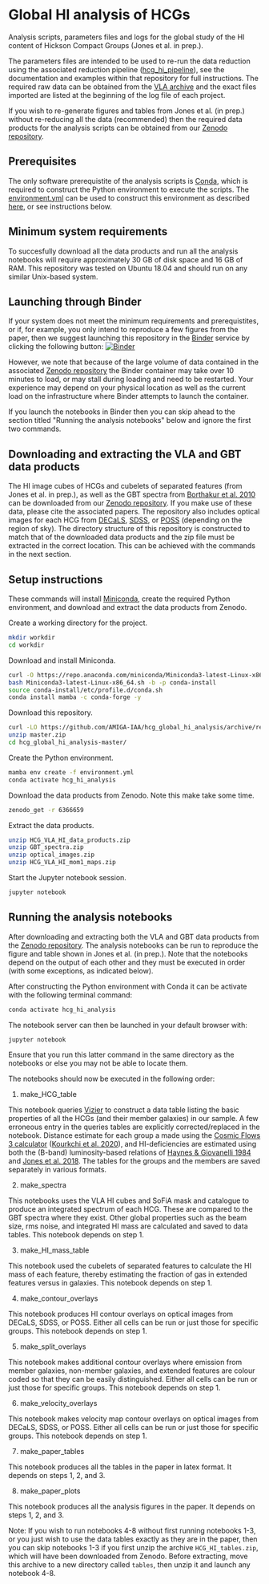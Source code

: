# Global HI analysis of HCGs

Analysis scripts, parameters files and logs for the global study of the HI content of Hickson Compact Groups (Jones et al. in prep.). 

The parameters files are intended to be used to re-run the data reduction using the associated reduction pipeline ([hcg_hi_pipeline](https://github.com/AMIGA-IAA/hcg_hi_pipeline/tree/v1.0)), see the documentation and examples within that repository for full instructions. The required raw data can be obtained from the [VLA archive](https://data.nrao.edu/portal) and the exact files imported are listed at the beginning of the log file of each project.

If you wish to re-generate figures and tables from Jones et al. (in prep.) without re-reducing all the data (recommended) then the required data products for the analysis scripts can be obtained from our [Zenodo repository](https://doi.org/10.5281/zenodo.6366659). 

## Prerequisites

The only software prerequistite of the analysis scripts is [Conda](https://docs.conda.io/en/latest/), which is required to construct the Python environment to execute the scripts. The [environment.yml](https://github.com/AMIGA-IAA/hcg_global_hi_analysis/blob/master/environment.yml) can be used to construct this environment as described [here](https://docs.conda.io/projects/conda/en/latest/user-guide/tasks/manage-environments.html#creating-an-environment-from-an-environment-yml-file), or see instructions below.

## Minimum system requirements

To succesfully download all the data products and run all the analysis notebooks will require approximately 30 GB of disk space and 16 GB of RAM. This repository was tested on Ubuntu 18.04 and should run on any similar Unix-based system.

## Launching through Binder 

If your system does not meet the minimum requirements and prerequistites, or if, for example, you only intend to reproduce a few figures from the paper, then we suggest launching this repository in the [Binder](https://mybinder.org/) service by clicking the following button: [![Binder](https://mybinder.org/badge_logo.svg)](https://mybinder.org/v2/gh/AMIGA-IAA/hcg_global_hi_analysis/HEAD)

However, we note that because of the large volume of data contained in the associated [Zenodo repository](https://doi.org/10.5281/zenodo.6366659) the Binder container may take over 10 minutes to load, or may stall during loading and need to be restarted. Your experience may depend on your physical location as well as the current load on the infrastructure where Binder attempts to launch the container. 

If you launch the notebooks in Binder then you can skip ahead to the section titled "Running the analysis notebooks" below and ignore the first two commands.

## Downloading and extracting the VLA and GBT data products

The HI image cubes of HCGs and cubelets of separated features (from Jones et al. in prep.), as well as the GBT spectra from [Borthakur et al. 2010](https://ui.adsabs.harvard.edu/abs/2010ApJ...710..385B/abstract) can be downloaded from our [Zenodo repository](https://doi.org/10.5281/zenodo.6366659). If you make use of these data, please cite the associated papers. The repository also includes optical images for each HCG from [DECaLS](https://www.legacysurvey.org/decamls/), [SDSS](http://skyserver.sdss.org), or [POSS](https://stdatu.stsci.edu/cgi-bin/dss_form) (depending on the region of sky). The directory structure of this repository is constructed to match that of the downloaded data products and the zip file must be extracted in the correct location. This can be achieved with the commands in the next section.

## Setup instructions

These commands will install [Miniconda](https://docs.conda.io/en/latest/miniconda.html), create the required Python environment, and download and extract the data products from Zenodo.

Create a working directory for the project.
```bash
mkdir workdir
cd workdir
```

Download and install Miniconda.
```bash
curl -O https://repo.anaconda.com/miniconda/Miniconda3-latest-Linux-x86_64.sh
bash Miniconda3-latest-Linux-x86_64.sh -b -p conda-install
source conda-install/etc/profile.d/conda.sh
conda install mamba -c conda-forge -y
```

Download this repository.
```bash
curl -LO https://github.com/AMIGA-IAA/hcg_global_hi_analysis/archive/refs/heads/master.zip
unzip master.zip
cd hcg_global_hi_analysis-master/
```

Create the Python environment.
```bash
mamba env create -f environment.yml
conda activate hcg_hi_analysis
```

Download the data products from Zenodo. Note this make take some time.
```bash
zenodo_get -r 6366659
```

Extract the data products.
```bash
unzip HCG_VLA_HI_data_products.zip
unzip GBT_spectra.zip
unzip optical_images.zip
unzip HCG_VLA_HI_mom1_maps.zip
```

Start the Jupyter notebook session.
```bash
jupyter notebook
```

## Running the analysis notebooks

After downloading and extracting both the VLA and GBT data products from the [Zenodo repository](https://doi.org/10.5281/zenodo.6366659). The analysis notebooks can be run to reproduce the figure and table shown in Jones et al. (in prep.). Note that the notebooks depend on the output of each other and they must be executed in order (with some exceptions, as indicated below).

After constructing the Python environment with Conda it can be activate with the following terminal command:

```bash
conda activate hcg_hi_analysis
```

The notebook server can then be launched in your default browser with:

```bash
jupyter notebook
```

Ensure that you run this latter command in the same directory as the notebooks or else you may not be able to locate them.

The notebooks should now be executed in the following order:

1. make\_HCG\_table

This notebook queries [Vizier](https://vizier.u-strasbg.fr/viz-bin/VizieR) to construct a data table listing the basic properties of all the HCGs (and their member galaxies) in our sample. A few erroneous entry in the queries tables are explicitly corrected/replaced in the notebook. Distance estimate for each group a made using the [Cosmic Flows 3 calculator](https://github.com/quatrope/pycf3) ([Kourkchi et al. 2020](https://ui.adsabs.harvard.edu/abs/2020AJ....159...67K/abstract)), and HI-deficiencies are estimated using both the (B-band) luminosity-based relations of [Haynes & Giovanelli 1984](https://ui.adsabs.harvard.edu/abs/1984AJ.....89..758H/abstract) and [Jones et al. 2018](https://ui.adsabs.harvard.edu/abs/2018A%26A...609A..17J/abstract). The tables for the groups and the members are saved separately in various formats.

2. make\_spectra

This notebooks uses the VLA HI cubes and SoFiA mask and catalogue to produce an integrated spectrum of each HCG. These are compared to the GBT spectra where they exist. Other global properties such as the beam size, rms noise, and integrated HI mass are calculated and saved to data tables. This notebook depends on step 1.

3. make\_HI\_mass\_table

This notebook used the cubelets of separated features to calculate the HI mass of each feature, thereby estimating the fraction of gas in extended features versus in galaxies. This notebook depends on step 1.

4. make\_contour\_overlays

This notebook produces HI contour overlays on optical images from DECaLS, SDSS, or POSS. Either all cells can be run or just those for specific groups. This notebook depends on step 1.

5. make\_split\_overlays

This notebook makes additional contour overlays where emission from member galaxies, non-member galaxies, and extended features are colour coded so that they can be easily distinguished. Either all cells can be run or just those for specific groups. This notebook depends on step 1.

6. make\_velocity\_overlays

This notebook makes velocity map contour overlays on optical images from DECaLS, SDSS, or POSS. Either all cells can be run or just those for specific groups. This notebook depends on step 1.

7. make\_paper\_tables

This notebook produces all the tables in the paper in latex format. It depends on steps 1, 2, and 3.

8. make\_paper\_plots

This notebook produces all the analysis figures in the paper. It depends on steps 1, 2, and 3.

Note: If you wish to run notebooks 4-8 without first running notebooks 1-3, or you just wish to use the data tables exactly as they are in the paper, then you can skip notebooks 1-3 if you first unzip the archive ```HCG_HI_tables.zip```, which will have been downloaded from Zenodo. Before extracting, move this archive to a new directory called ```tables```, then unzip it and launch any notebook 4-8.
